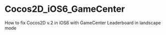 Cocos2D_iOS6_GameCenter
=======================

How to fix Cocos2D v.2 in iOS6 with GameCenter Leaderboard in landscape mode